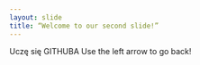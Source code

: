 ```yaml
---
layout: slide
title: “Welcome to our second slide!”
---
```

Uczę się GITHUBA
Use the left arrow to go back!
